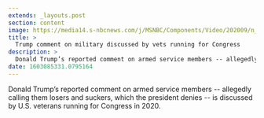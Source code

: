 ```yaml
--- 
extends: _layouts.post 
section: content 
image: https://media14.s-nbcnews.com/j/MSNBC/Components/Video/202009/n_joy_veteranscongress_200913_1920x1080.nbcnews-fp-1200-630.jpg 
title: > 
  Trump comment on military discussed by vets running for Congress 
description: > 
  Donald Trump’s reported comment on armed service members -- allegedly calling them losers and suckers, which the president denies -- is discussed by U.S. veterans running for Congress in 2020. 
date: 1603085331.0795164 
--- 
```

<div><p class="dekText___3cncc">Donald Trump&#8217;s reported comment on armed service members -- allegedly calling them losers and suckers, which the president denies -- is discussed by U.S. veterans running for Congress in 2020.</p></div>